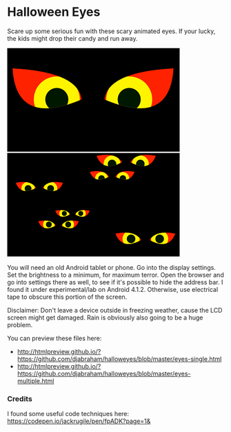 # Halloween Eyes

Scare up some serious fun with these scary animated eyes. If your lucky, the kids might drop their candy and run away.

![eyes-single.png](eyes-single.png) ![eyes-multiple.png](eyes-multiple.png)

You will need an old Android tablet or phone. Go into the display settings. Set the brightness to a minimum, for maximum terror. Open the browser and go into settings there as well, to see if it's possible to hide the address bar. I found it under experimental/lab on Android 4.1.2. Otherwise, use electrical tape to obscure this portion of the screen.

Disclaimer: Don't leave a device outside in freezing weather, cause the LCD screen might get damaged. Rain is obviously also going to be a huge problem.

You can preview these files here:
- http://htmlpreview.github.io/?https://github.com/djabraham/halloweyes/blob/master/eyes-single.html
- http://htmlpreview.github.io/?https://github.com/djabraham/halloweyes/blob/master/eyes-multiple.html

### Credits
  I found some useful code techniques here:
  https://codepen.io/jackrugile/pen/fpADK?page=1&
  


